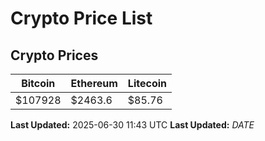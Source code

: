# Crypto Price List

## Crypto Prices
| Bitcoin | Ethereum | Litecoin |
| ------- | -------- | -------- |
| $107928 | $2463.6 | $85.76 |
**Last Updated:** 2025-06-30 11:43 UTC
**Last Updated:** $DATE$
